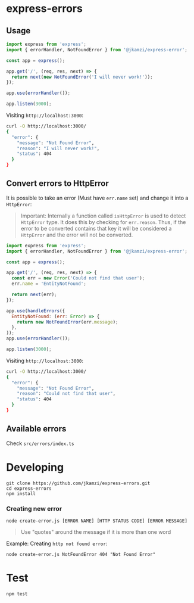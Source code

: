 # express-errors

## Usage

```js
import express from 'express';
import { errorHandler, NotFoundError } from '@jkamzi/express-error';

const app = express();

app.get('/', (req, res, next) => {
  return next(new NotFoundError('I will never work!'));
});

app.use(errorHandler());

app.listen(3000);
```

Visiting `http://localhost:3000`:

```bash
curl -O http://localhost:3000/
{
  "error": {
    "message": "Not Found Error",
    "reason": "I will never work!",
    "status": 404
  }
}
```

## Convert errors to HttpError

It is possible to take an error (Must have `err.name` set) and change it into a `HttpError`:

> Important: Internally a function called `isHttpError` is used to detect `HttpError` type. It does this by checking for `err.reason`. Thus, if the error to be converted contains that key it will be considered a `HttpError` and the error will not be converted.

```js
import express from 'express';
import { errorHandler, NotFoundError } from '@jkamzi/express-error';

const app = express();

app.get('/', (req, res, next) => {
  const err = new Error('Could not find that user');
  err.name = 'EntityNotFound';

  return next(err);
});

app.use(handleErrors({
  EntityNotFound: (err: Error) => {
    return new NotFoundError(err.message);
  },
));
app.use(errorHandler());

app.listen(3000);
```

Visiting `http://localhost:3000`:

```bash
curl -O http://localhost:3000/
{
  "error": {
    "message": "Not Found Error",
    "reason": "Could not find that user",
    "status": 404
  }
}
```

## Available errors

Check `src/errors/index.ts`

# Developing

```
git clone https://github.com/jkamzi/express-errors.git
cd express-errors
npm install
```

### Creating new error

```
node create-error.js [ERROR NAME] [HTTP STATUS CODE] [ERROR MESSAGE]
```

> Use "quotes" around the message if it is more than one word

Example: Creating `http not found error`:

```
node create-error.js NotFoundError 404 "Not Found Error"
```

# Test

```
npm test
```
